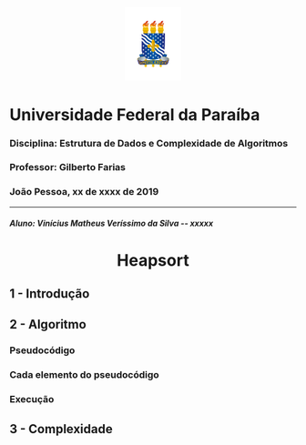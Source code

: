 <p align="center">
    <img src="./images/ufpb.png" width="100" alt="logo da UFPB">
</p>

# Universidade Federal da Paraíba

### Disciplina: Estrutura de Dados e Complexidade de Algoritmos

### Professor: Gilberto Farias

### João Pessoa, xx de xxxx de 2019

---

##### Aluno: Vinícius Matheus Veríssimo da Silva -- xxxxx

<h1 align="center">Heapsort</h1>

## 1 - Introdução

## 2 - Algoritmo

### Pseudocódigo

### Cada elemento do pseudocódigo

### Execução

## 3 - Complexidade
